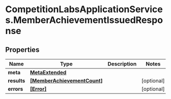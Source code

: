 # CompetitionLabsApplicationServices.MemberAchievementIssuedResponse

## Properties

Name | Type | Description | Notes
------------ | ------------- | ------------- | -------------
**meta** | [**MetaExtended**](MetaExtended.md) |  | 
**results** | [**[MemberAchievementCount]**](MemberAchievementCount.md) |  | [optional] 
**errors** | [**[Error]**](Error.md) |  | [optional] 


